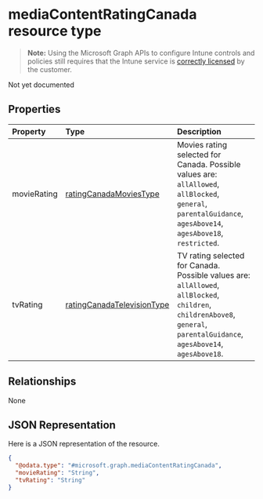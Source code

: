 # mediaContentRatingCanada resource type

> **Note:** Using the Microsoft Graph APIs to configure Intune controls and policies still requires that the Intune service is [correctly licensed](https://go.microsoft.com/fwlink/?linkid=839381) by the customer.

Not yet documented
## Properties
|Property|Type|Description|
|:---|:---|:---|
|movieRating|[ratingCanadaMoviesType](../resources/intune_deviceconfig_ratingcanadamoviestype.md)|Movies rating selected for Canada. Possible values are: `allAllowed`, `allBlocked`, `general`, `parentalGuidance`, `agesAbove14`, `agesAbove18`, `restricted`.|
|tvRating|[ratingCanadaTelevisionType](../resources/intune_deviceconfig_ratingcanadatelevisiontype.md)|TV rating selected for Canada. Possible values are: `allAllowed`, `allBlocked`, `children`, `childrenAbove8`, `general`, `parentalGuidance`, `agesAbove14`, `agesAbove18`.|

## Relationships
None
## JSON Representation
Here is a JSON representation of the resource.
<!-- {
  "blockType": "resource",
  "@odata.type": "microsoft.graph.mediaContentRatingCanada"
}
-->
``` json
{
  "@odata.type": "#microsoft.graph.mediaContentRatingCanada",
  "movieRating": "String",
  "tvRating": "String"
}
```




